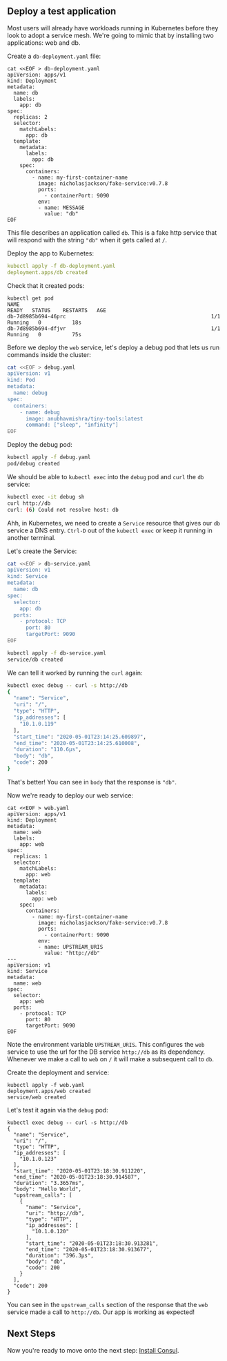 ## Deploy a test application
Most users will already have workloads running in Kubernetes before they look
to adopt a service mesh. We're going to mimic that by installing two applications: web and db.

Create a `db-deployment.yaml` file:

```shell
cat <<EOF > db-deployment.yaml
apiVersion: apps/v1
kind: Deployment
metadata:
  name: db
  labels:
    app: db
spec:
  replicas: 2
  selector:
    matchLabels:
      app: db
  template:
    metadata:
      labels:
        app: db
    spec:
      containers:
        - name: my-first-container-name
          image: nicholasjackson/fake-service:v0.7.8
          ports:
            - containerPort: 9090
          env:
          - name: MESSAGE
            value: "db"
EOF
```

This file describes an application called `db`. This is a fake http service that will
respond with the string `"db"` when it gets called at `/`.

Deploy the app to Kubernetes:
```yaml
kubectl apply -f db-deployment.yaml
deployment.apps/db created
```

Check that it created pods:

```shell
kubectl get pod
NAME                                                              READY   STATUS    RESTARTS   AGE
db-7d8985b694-46prc                                               1/1     Running   0          18s
db-7d8985b694-dfjvr                                               1/1     Running   0          75s
```

Before we deploy the `web` service, let's deploy a debug pod that lets us run
commands inside the cluster:

```sh
cat <<EOF > debug.yaml
apiVersion: v1
kind: Pod
metadata:
  name: debug
spec:
  containers:
    - name: debug
      image: anubhavmishra/tiny-tools:latest
      command: ["sleep", "infinity"]
EOF
```

Deploy the debug pod:
```sh
kubectl apply -f debug.yaml
pod/debug created
```

We should be able to `kubectl exec` into the `debug` pod and `curl` the `db` service:
```sh
kubectl exec -it debug sh
curl http://db
curl: (6) Could not resolve host: db
```

Ahh, in Kubernetes, we need to create a `Service` resource that gives our `db` service
a DNS entry. `Ctrl-D` out of the `kubectl exec` or keep it running in another terminal.

Let's create the Service:

```sh
cat <<EOF > db-service.yaml
apiVersion: v1
kind: Service
metadata:
  name: db
spec:
  selector:
    app: db
  ports:
    - protocol: TCP
      port: 80
      targetPort: 9090
EOF
```

```sh
kubectl apply -f db-service.yaml
service/db created
```

We can tell it worked by running the `curl` again:

```sh
kubectl exec debug -- curl -s http://db
{
  "name": "Service",
  "uri": "/",
  "type": "HTTP",
  "ip_addresses": [
    "10.1.0.119"
  ],
  "start_time": "2020-05-01T23:14:25.609897",
  "end_time": "2020-05-01T23:14:25.610008",
  "duration": "110.6µs",
  "body": "db",
  "code": 200
}
```

That's better! You can see in `body` that the response is `"db"`.

Now we're ready to deploy our web service:

```shell
cat <<EOF > web.yaml
apiVersion: apps/v1
kind: Deployment
metadata:
  name: web
  labels:
    app: web
spec:
  replicas: 1
  selector:
    matchLabels:
      app: web
  template:
    metadata:
      labels:
        app: web
    spec:
      containers:
        - name: my-first-container-name
          image: nicholasjackson/fake-service:v0.7.8
          ports:
            - containerPort: 9090
          env:
          - name: UPSTREAM_URIS
            value: "http://db"
---
apiVersion: v1
kind: Service
metadata:
  name: web
spec:
  selector:
    app: web
  ports:
    - protocol: TCP
      port: 80
      targetPort: 9090
EOF
```

Note the environment variable `UPSTREAM_URIS`. This configures the `web` service
to use the url for the DB service `http://db` as its dependency. Whenever we make
a call to `web` on `/` it will make a subsequent call to `db`.

Create the deployment and service:

```shell script
kubectl apply -f web.yaml 
deployment.apps/web created
service/web created
```

Let's test it again via the `debug` pod:

```shell
kubectl exec debug -- curl -s http://db
{
  "name": "Service",
  "uri": "/",
  "type": "HTTP",
  "ip_addresses": [
    "10.1.0.123"
  ],
  "start_time": "2020-05-01T23:18:30.911220",
  "end_time": "2020-05-01T23:18:30.914587",
  "duration": "3.3657ms",
  "body": "Hello World",
  "upstream_calls": [
    {
      "name": "Service",
      "uri": "http://db",
      "type": "HTTP",
      "ip_addresses": [
        "10.1.0.120"
      ],
      "start_time": "2020-05-01T23:18:30.913281",
      "end_time": "2020-05-01T23:18:30.913677",
      "duration": "396.3µs",
      "body": "db",
      "code": 200
    }
  ],
  "code": 200
}
```

You can see in the `upstream_calls` section of the response that the `web` service
made a call to `http://db`. Our app is working as expected!

## Next Steps
Now you're ready to move onto the next step: [Install Consul](install-consul.md).
